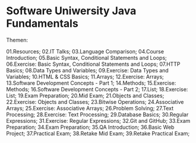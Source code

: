 # Software Uniwersity Java Fundamentals 


Themen:
 

01.Resources;
02.IT Talks;
03.Language Comparison;
04.Course Introduction;
05.Basic Syntax, Conditional Statements and Loops;
06.Exercise: Basic Syntax, Conditional Statements and Loops;
07.HTTP Basics;
08.Data Types and Variables;
09.Exercise: Data Types and Variables;
10.HTML & CSS Basics;
11.Arrays;
12.Exercise: Arrays;
13.Software Development Concepts - Part 1;
14.Methods;
15.Exercise: Methods;
16.Software Development Concepts - Part 2;
17.List;
18.Exercise: List;
19.Exam Preparation;
20.Mid Exam;
21.Objects and Classes;
22.Exercise: Objects and Classes;
23.Bitwise Operations;
24.Associative Arrays;
25.Exercise: Associative Arrays;
26.Problem Solving;
27.Text Processing;
28.Exercise: Text Processing;
29.Database Basics;
30.Regular Expressions;
31.Exercise: Regular Expressions;
32.Git and GitHub;
33.Exam Preparation;
34.Exam Preparation;
35.QA Introduction;
36.Basic Web Project;
37.Practical Exam;
38.Retake Mid Exam;
39.Retake Practical Exam;
